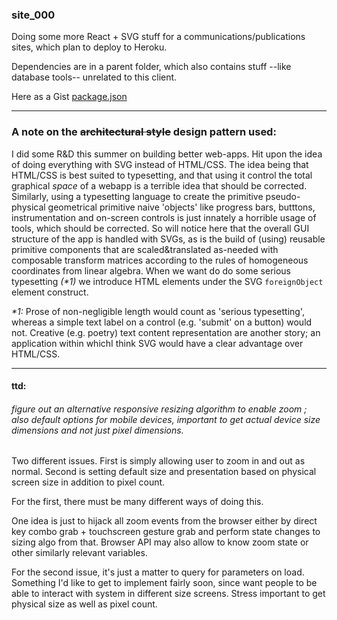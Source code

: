 

### site_000

Doing some more React + SVG stuff for a communications/publications sites, which plan to deploy to Heroku.

Dependencies are in a parent folder, which also contains stuff --like database tools-- unrelated to this client.

Here as a Gist [package.json](https://gist.github.com/kulicuu/f47ab8ec7f9f1933ee9b)

________________________________

### A note on the ~~architectural style~~ design pattern used:

I did some R&D this summer on building better web-apps.  Hit upon the idea of doing everything with SVG instead of HTML/CSS.  The idea being that HTML/CSS is best suited to typesetting, and that using it control the total graphical _space_ of a webapp is a terrible idea that should be corrected. Similarly, using a typesetting language to create the primitive pseudo-physical geometrical primitive naive 'objects' like progress bars, butttons, instrumentation and on-screen controls is just innately a horrible usage of tools, which should be corrected. So will notice here that the overall GUI structure of the app is handled with SVGs, as is the build of (using) reusable primitive components that are scaled&translated as-needed with composable transform matrices according to the rules of homogeneous coordinates from linear algebra.  When we want do do some serious typesetting _(*1)_ we introduce HTML elements under the SVG `foreignObject` element construct.

_*1:_ Prose of non-negligible length would count as 'serious typesetting', whereas a simple text label on a control (e.g. 'submit' on a button) would not.  Creative (e.g. poetry) text content representation are another story; an application within whichI think SVG would have a clear advantage over HTML/CSS.

________________________



#### ttd:

###### figure out an alternative responsive resizing algorithm to enable zoom ; also default options for mobile devices, important to get actual device size dimensions and not just pixel dimensions.

Two different issues.  First is simply allowing user to zoom in and out as normal.  Second is setting default size and presentation based on physical screen size in addition to pixel count.

For the first, there must be many different ways of doing this.  

One idea is just to hijack all zoom events from the browser either by direct key combo grab + touchscreen gesture grab and perform state changes to sizing algo from that.  Browser API may also allow to know zoom state or other similarly relevant variables.

For the second issue, it's just a matter to query for parameters on load.  Something I'd like to get to implement fairly soon, since want people to be able to interact with system in different size screens.  Stress important to get physical size as well as pixel count.

